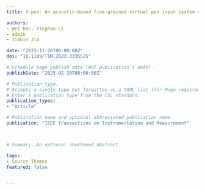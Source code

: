 ```yaml
---
title: V-pen: An acoustic-based fine-grained virtual pen input system using hand tracking

authors:
- Wei Han, Yinghao Li
- admin
- Jiabin Jia

date: "2023-11-28T00:00:00Z"
doi: "10.1109/TIM.2023.3335525"

# Schedule page publish date (NOT publication's date).
publishDate: "2025-02-20T00:00:00Z"

# Publication type.
# Accepts a single type but formatted as a YAML list (for Hugo requirements).
# Enter a publication type from the CSL standard.
publication_types:
- "Article"

# Publication name and optional abbreviated publication name.
publication: "IEEE Transactions on Instrumentation and Measurement"



# Summary. An optional shortened abstract.

tags:
- Source Themes
featured: false


---
```



